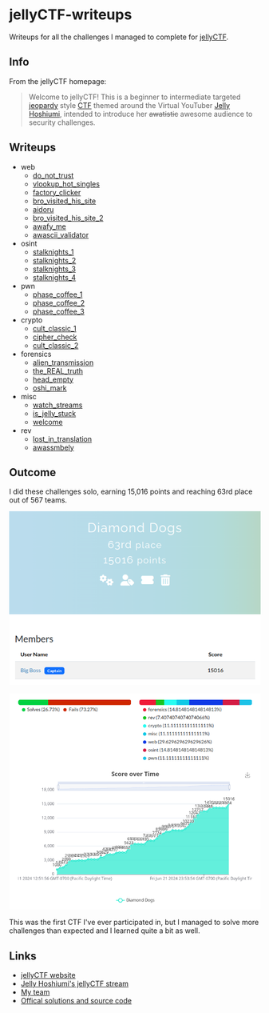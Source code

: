 # jellyCTF-writeups

Writeups for all the challenges I managed to complete for [jellyCTF](https://jellyc.tf).

## Info

From the jellyCTF homepage:

> Welcome to jellyCTF! This is a beginner to intermediate targeted [jeopardy](https://ctftime.org/ctf-wtf/) style [CTF](https://en.wikipedia.org/wiki/Capture_the_flag_(cybersecurity)) themed around the Virtual YouTuber [Jelly Hoshiumi](https://www.youtube.com/@JellyHoshiumi), intended to introduce her ~~awatistic~~ awesome audience to security challenges.

## Writeups

- web
    - [do_not_trust](./web/do_not_trust.md)
    - [vlookup_hot_singles](./web/vlookup_hot_singles.md)
    - [factory_clicker](./web/factory_clicker.md)
    - [bro_visited_his_site](./web/bro_visited_his_site.md)
    - [aidoru](./web/aidoru.md)
    - [bro_visited_his_site_2](./web/bro_visited_his_site_2.md)
    - [awafy_me](./web/awafy_me.md)
    - [awascii_validator](./web/awascii_validator.md)
- osint
    - [stalknights_1](./osint/stalknights_1.md)
    - [stalknights_2](./osint/stalknights_2.md)
    - [stalknights_3](./osint/stalknights_3.md)
    - [stalknights_4](./osint/stalknights_4.md)
- pwn
    - [phase_coffee_1](./pwn/phase_coffee_1.md)
    - [phase_coffee_2](./pwn/phase_coffee_2.md)
    - [phase_coffee_3](./pwn/phase_coffee_3.md)
- crypto
    - [cult_classic_1](./crypto/cult_classic_1.md)
    - [cipher_check](./crypto/cipher_check.md)
    - [cult_classic_2](./crypto/cult_classic_2.md)
- forensics
    - [alien_transmission](./forensics/alien_transmission.md)
    - [the_REAL_truth](./forensics/the_REAL_truth.md)
    - [head_empty](./forensics/head_empty.md)
    - [oshi_mark](./forensics/oshi_mark.md)
- misc
    - [watch_streams](./misc/watch_streams.md)
    - [is_jelly_stuck](./misc/is_jelly_stuck.md)
    - [welcome](./misc/welcome.md)
- rev
    - [lost_in_translation](./rev/lost_in_translation.md)
    - [awassmbely](./rev/awassmbely.md)

## Outcome

I did these challenges solo, earning 15,016 points and reaching 63rd place out of 567 teams.

![my team](./images/team.png "my team")

![my score](./images/score.png "my score")

This was the first CTF I've ever participated in, but I managed to solve more challenges than expected and I learned quite a bit as well.

## Links

- [jellyCTF website](https://jellyc.tf)
- [Jelly Hoshiumi's jellyCTF stream](https://www.youtube.com/live/QH8LKkIVHzI)
- [My team](https://jellyc.tf/teams/373)
- [Offical solutions and source code](https://github.com/jellyctf/challenges)